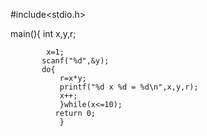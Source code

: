 
#include<stdio.h>

main(){
       int x,y,r;
            
            x=1;
           scanf("%d",&y);
           do{
               r=x*y;
               printf("%d x %d = %d\n",x,y,r);
               x++;
               }while(x<=10);
              return 0;
               }
       


